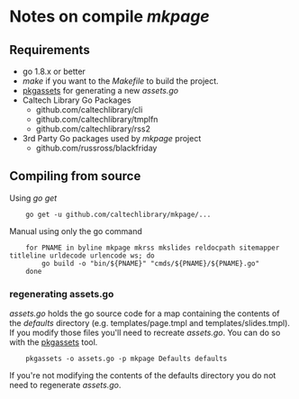 
# Notes on compile _mkpage_

## Requirements

+ go 1.8.x or better
+ _make_ if you want to the _Makefile_ to build the project.
+ [pkgassets](https://github.com/caltechlibrary/pkgassets) for generating a new _assets.go_
+ Caltech Library Go Packages
    + github.com/caltechlibrary/cli
    + github.com/caltechlibrary/tmplfn
    + github.com/caltechlibrary/rss2
+ 3rd Party Go packages used by _mkpage_ project
    + github.com/russross/blackfriday

## Compiling from source

Using _go get_

```shell
    go get -u github.com/caltechlibrary/mkpage/...
```

Manual using only the go command

```shell
    for PNAME in byline mkpage mkrss mkslides reldocpath sitemapper titleline urldecode urlencode ws; do
        go build -o "bin/${PNAME}" "cmds/${PNAME}/${PNAME}.go"
    done
```

### regenerating assets.go

_assets.go_ holds the go source code for a map containing the contents of the _defaults_ directory (e.g.
templates/page.tmpl and templates/slides.tmpl). If you modify those files you'll need to recreate
_assets.go_. You can do so with the [pkgassets](https://github.com/caltechlibrary/pkgassets) tool.

```shell
    pkgassets -o assets.go -p mkpage Defaults defaults
```

If you're not modifying the contents of the defaults directory you do not need to regenerate _assets.go_.

